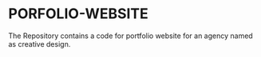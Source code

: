 # PORFOLIO-WEBSITE
The Repository contains a code for portfolio  website for an agency named as creative design.
